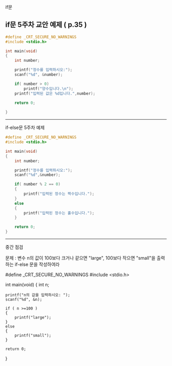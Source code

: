 if문






if문 5주차 교안 예제 ( p.35 )
------------------------------------------------
```c
#define _CRT_SECURE_NO_WARNINGS
#include <stdio.h>

int main(void)
{
    int number;

    printf("정수를 입력하시오:");
    scanf("%d", &number);

    if( number > 0)
        printf("양수입니다.\n");
    printf("입력된 값은 %d입니다.",number);
    
    return 0;

}
```
-------------------------------------------------
if-else문 5주차 예제

```c
#define _CRT_SECURE_NO_WARNINGS
#include <stdio.h>

int main(void)
{
    int number;

    printf("정수를 입력하시오:");
    scanf("%d",&number);

    if( number % 2 == 0)
    {
        printf("입력된 정수는 짝수입니다.");
    }
    else
    {
        printf("입력된 정수는 홀수입니다.");
    }

    return 0;
}
```
--------------------------------------------------
중간 점검

문제 : 변수 n의 값이 100보다 크거나 같으면 "large", 100보다 작으면 "small"을 출력하는 if-else 문을 작성하여라

#define _CRT_SECURE_NO_WARNINGS
#include <stdio.h>

int main(void)
{
    int n;
    
    printf("n의 값을 입력하시오: ");
    scanf("%d", &n);
       
    if ( n >=100 )
    {
        printf("large");
    }
    else
    {
        printf("small");
    }
    
    return 0;
}
